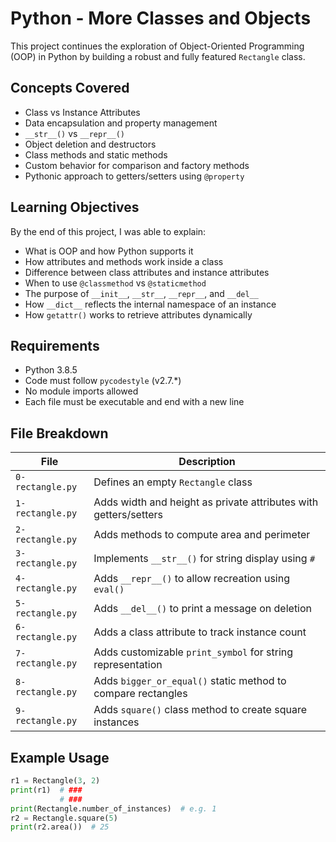 # Python - More Classes and Objects

This project continues the exploration of Object-Oriented Programming (OOP) in Python by building a robust and fully featured `Rectangle` class.

## Concepts Covered

- Class vs Instance Attributes
- Data encapsulation and property management
- `__str__()` vs `__repr__()`
- Object deletion and destructors
- Class methods and static methods
- Custom behavior for comparison and factory methods
- Pythonic approach to getters/setters using `@property`

## Learning Objectives

By the end of this project, I was able to explain:

- What is OOP and how Python supports it
- How attributes and methods work inside a class
- Difference between class attributes and instance attributes
- When to use `@classmethod` vs `@staticmethod`
- The purpose of `__init__`, `__str__`, `__repr__`, and `__del__`
- How `__dict__` reflects the internal namespace of an instance
- How `getattr()` works to retrieve attributes dynamically

## Requirements

- Python 3.8.5
- Code must follow `pycodestyle` (v2.7.*)
- No module imports allowed
- Each file must be executable and end with a new line

## File Breakdown

| File             | Description |
|------------------|-------------|
| `0-rectangle.py` | Defines an empty `Rectangle` class |
| `1-rectangle.py` | Adds width and height as private attributes with getters/setters |
| `2-rectangle.py` | Adds methods to compute area and perimeter |
| `3-rectangle.py` | Implements `__str__()` for string display using `#` |
| `4-rectangle.py` | Adds `__repr__()` to allow recreation using `eval()` |
| `5-rectangle.py` | Adds `__del__()` to print a message on deletion |
| `6-rectangle.py` | Adds a class attribute to track instance count |
| `7-rectangle.py` | Adds customizable `print_symbol` for string representation |
| `8-rectangle.py` | Adds `bigger_or_equal()` static method to compare rectangles |
| `9-rectangle.py` | Adds `square()` class method to create square instances |

## Example Usage

```python
r1 = Rectangle(3, 2)
print(r1)  # ###
           # ###
print(Rectangle.number_of_instances)  # e.g. 1
r2 = Rectangle.square(5)
print(r2.area())  # 25
